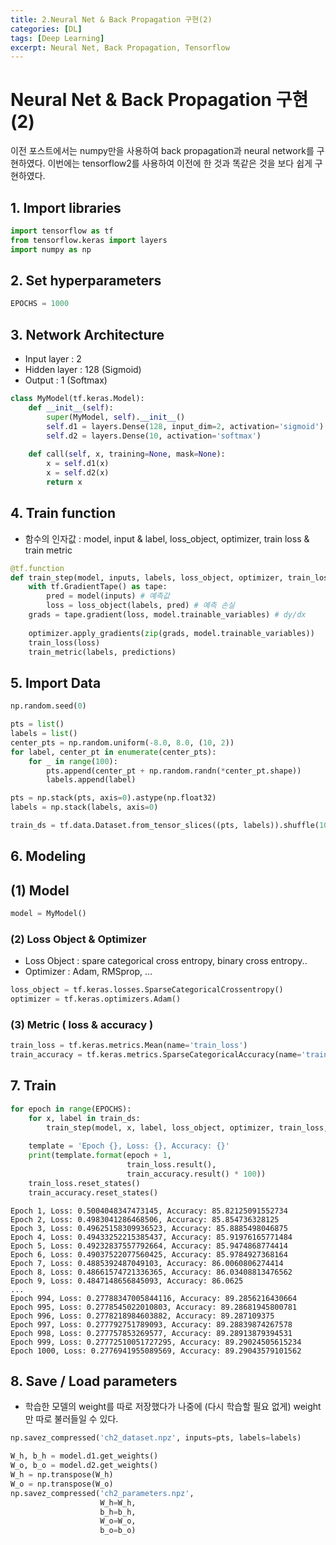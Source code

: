 ```yaml
---
title: 2.Neural Net & Back Propagation 구현(2)
categories: [DL]
tags: [Deep Learning]
excerpt: Neural Net, Back Propagation, Tensorflow
---
```


# Neural Net & Back Propagation 구현(2)
이전 포스트에서는 numpy만을 사용하여 back propagation과 neural network를 구현하였다. 이번에는 tensorflow2를 사용하여 이전에 한 것과 똑같은 것을 보다 쉽게 구현하였다.



## 1. Import libraries


```python
import tensorflow as tf
from tensorflow.keras import layers
import numpy as np
```



## 2. Set hyperparameters


```python
EPOCHS = 1000
```



## 3. Network Architecture

- Input layer : 2
- Hidden layer : 128 (Sigmoid)
- Output : 1 (Softmax)


```python
class MyModel(tf.keras.Model):
    def __init__(self):
        super(MyModel, self).__init__()
        self.d1 = layers.Dense(128, input_dim=2, activation='sigmoid')
        self.d2 = layers.Dense(10, activation='softmax')
            
    def call(self, x, training=None, mask=None):
        x = self.d1(x)
        x = self.d2(x)
        return x
```



## 4. Train function

- 함수의 인자값 : model, input & label, loss_object, optimizer, train loss & train metric


```python
@tf.function
def train_step(model, inputs, labels, loss_object, optimizer, train_loss, train_metric):
    with tf.GradientTape() as tape:
        pred = model(inputs) # 예측값
        loss = loss_object(labels, pred) # 예측 손실
    grads = tape.gradient(loss, model.trainable_variables) # dy/dx
    
    optimizer.apply_gradients(zip(grads, model.trainable_variables))
    train_loss(loss)
    train_metric(labels, predictions)
```



## 5. Import Data


```python
np.random.seed(0)

pts = list()
labels = list()
center_pts = np.random.uniform(-8.0, 8.0, (10, 2))
for label, center_pt in enumerate(center_pts):
    for _ in range(100):
        pts.append(center_pt + np.random.randn(*center_pt.shape))
        labels.append(label)

pts = np.stack(pts, axis=0).astype(np.float32)
labels = np.stack(labels, axis=0)

train_ds = tf.data.Dataset.from_tensor_slices((pts, labels)).shuffle(1000).batch(32)
```



## 6. Modeling

## (1) Model


```python
model = MyModel()
```



### (2) Loss Object & Optimizer

- Loss Object : spare categorical cross entropy, binary cross entropy..
- Optimizer : Adam, RMSprop, ...


```python
loss_object = tf.keras.losses.SparseCategoricalCrossentropy()
optimizer = tf.keras.optimizers.Adam()
```



### (3) Metric ( loss & accuracy )


```python
train_loss = tf.keras.metrics.Mean(name='train_loss')
train_accuracy = tf.keras.metrics.SparseCategoricalAccuracy(name='train_accuracy')
```



## 7. Train


```python
for epoch in range(EPOCHS):
    for x, label in train_ds:
        train_step(model, x, label, loss_object, optimizer, train_loss, train_accuracy)
        
    template = 'Epoch {}, Loss: {}, Accuracy: {}'
    print(template.format(epoch + 1,
                          train_loss.result(),
                          train_accuracy.result() * 100))
    train_loss.reset_states()
    train_accuracy.reset_states()
```

    Epoch 1, Loss: 0.5004048347473145, Accuracy: 85.82125091552734
    Epoch 2, Loss: 0.4983041286468506, Accuracy: 85.854736328125
    Epoch 3, Loss: 0.49625158309936523, Accuracy: 85.8885498046875
    Epoch 4, Loss: 0.49433252215385437, Accuracy: 85.91976165771484
    Epoch 5, Loss: 0.49232837557792664, Accuracy: 85.9474868774414
    Epoch 6, Loss: 0.49037522077560425, Accuracy: 85.9784927368164
    Epoch 7, Loss: 0.4885392487049103, Accuracy: 86.0060806274414
    Epoch 8, Loss: 0.48661574721336365, Accuracy: 86.03408813476562
    Epoch 9, Loss: 0.4847148656845093, Accuracy: 86.0625
    ...
    Epoch 994, Loss: 0.27788347005844116, Accuracy: 89.2856216430664
    Epoch 995, Loss: 0.2778545022010803, Accuracy: 89.28681945800781
    Epoch 996, Loss: 0.2778218984603882, Accuracy: 89.287109375
    Epoch 997, Loss: 0.277792751789093, Accuracy: 89.28839874267578
    Epoch 998, Loss: 0.277757853269577, Accuracy: 89.28913879394531
    Epoch 999, Loss: 0.27772510051727295, Accuracy: 89.29024505615234
    Epoch 1000, Loss: 0.2776941955089569, Accuracy: 89.29043579101562



## 8. Save / Load parameters

- 학습한 모델의 weight를 따로 저장했다가 나중에 (다시 학습할 필요 없게) weight만 따로 불러들일 수 있다.


```python
np.savez_compressed('ch2_dataset.npz', inputs=pts, labels=labels)

W_h, b_h = model.d1.get_weights()
W_o, b_o = model.d2.get_weights()
W_h = np.transpose(W_h)
W_o = np.transpose(W_o)
np.savez_compressed('ch2_parameters.npz',
                    W_h=W_h,
                    b_h=b_h,
                    W_o=W_o,
                    b_o=b_o)
```


```python

```
